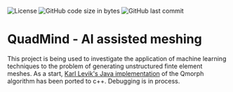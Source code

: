 ![License](https://img.shields.io/github/license/reniercloete/QuadMind)
![GitHub code size in bytes](https://img.shields.io/github/languages/code-size/reniercloete/QuadMind)
![GitHub last commit](https://img.shields.io/github/last-commit/reniercloete/QuadMind)

QuadMind - AI assisted meshing
==============================

This project is being used to investigate the application of machine learning techniques to the problem of generating unstructured finte element meshes.  As a start, [Karl Levik's Java implementation](https://github.com/KarlLevik/qmorph) of the Qmorph algorithm has been ported to c++.  Debugging is in process.
